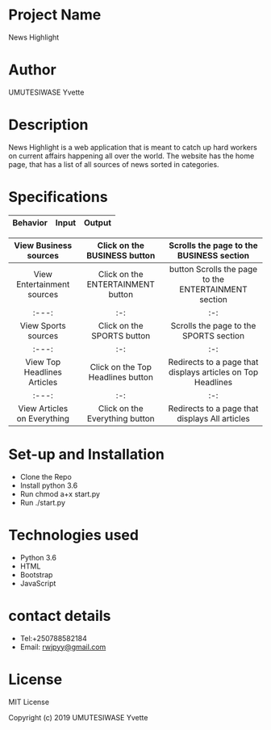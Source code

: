# Project Name
News Highlight
# Author
UMUTESIWASE Yvette
# Description
News Highlight is a web application that is meant to catch up hard workers on current affairs happening all over the world. The website has the home page, that has a list of all sources of news sorted in categories.
# Specifications
| Behavior |Input | Output |
| :---:   | :-: | :-:      |

| View Business sources | Click on the BUSINESS button | Scrolls the page to the BUSINESS section |
| :---:   | :-: | :-:      |
| View Entertainment sources|Click on the ENTERTAINMENT button	 | button	Scrolls the page to the ENTERTAINMENT section |
| :---:   | :-: | :-:      |
| View Sports sources| Click on the SPORTS button | 	Scrolls the page to the SPORTS section |
| :---:   | :-: | :-:      |
| View Top Headlines Articles	 | Click on the Top Headlines button | Redirects to a page that displays articles on Top Headlines |
| :---:   | :-: | :-:      |
| View Articles on Everything | Click on the Everything button | Redirects to a page that displays All articles|
# Set-up and Installation
*  Clone the Repo
* Install python 3.6
* Run chmod a+x start.py
* Run ./start.py
# Technologies used
* Python 3.6
* HTML
* Bootstrap
* JavaScript
# contact details
* Tel:+250788582184
* Email: rwjpyy@gmail.com
# License

MIT License

Copyright (c) 2019 UMUTESIWASE Yvette
